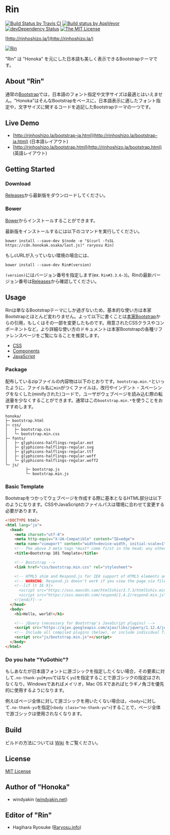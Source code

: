# Rin

[![Build Status by Travis CI](https://travis-ci.org/raryosu/Rin.svg?branch=master)](https://travis-ci.org/raryosu/Rin)
[![Build status by AppVeyor](https://ci.appveyor.com/api/projects/status/kly8aqr2ovqwg92p/branch/master?svg=true)](https://ci.appveyor.com/project/raryosu/rin/branch/master)
[![devDependency Status](https://david-dm.org/raryosu/Rin/dev-status.svg)](https://david-dm.org/raryosu/Rin#info=devDependencies)
[![The MIT License](https://img.shields.io/badge/license-MIT-blue.svg)](LICENSE)

[http://rinhoshizo.la/](http://rinhoshizo.la/)

[![Rin](docs/assets/img/sample.png)](http://rinhoshizo.la/)

"Rin" は "Honoka" を元にした日本語も美しく表示できるBootstrapテーマです。

## About "Rin"

通常の[Bootstrap](http://getbootstrap.com/)では，日本語のフォント指定や文字サイズは最適とはいえません。"Honoka"はそんなBootstrapをベースに，日本語表示に適したフォント指定や，文字サイズに関するコードを追記したBootstrapテーマの一つです。

## Live Demo

 * [http://rinhoshizo.la/bootstrap-ja.html](http://rinhoshizo.la/bootstrap-ja.html) (日本語レイアウト)
 * [http://rinhoshizo.la/bootstrap.html](http://rinhoshizo.la/bootstrap.html) (英語レイアウト)

## Getting Started

### Download

[Releases](https://github.com/raryosu/Rin/releases)から最新版をダウンロードしてください。

### Bower

[Bower](http://bower.io/)からインストールすることができます。

最新版をインストールするには以下のコマンドを実行してください。

```
bower install --save-dev $(node -e "$(curl -fsSL https://cdn.honokak.osaka/last.js)" raryosu Rin)
```

もしcURLが入っていない環境の場合には、

```
bower install --save-dev Rin#(version)
```

``(version)``にはバージョン番号を指定します(ex. ``Rin#3.3.6-3``)。Rinの最新バージョン番号は[Releases](https://github.com/raryosu/Rin/releases)から確認してください。

## Usage

Rinは単なるBootstrapテーマにしか過ぎないため，基本的な使い方は本家Bootstrapとほとんど変わりません。よって以下に書くことは[本家Bootstrap](http://getbootstrap.com/getting-started/)からの引用，もしくはその一部を変更したものです。用意されたCSSクラスやコンポーネントなど，より詳細な使い方のドキュメントは本家Bootstrapの各種リファレンスページをご覧になることを推奨します。

 * [CSS](http://getbootstrap.com/css/)
 * [Components](http://getbootstrap.com/components/)
 * [JavaScript](http://getbootstrap.com/javascript/)

### Package

配布しているzipファイルの内容物は以下のとおりです。``bootstrap.min.*``といったように，ファイル名に``min``がつくファイルは，改行やインデント・スペーシングをなくした(minifyされた)コードで，ユーザがウェブページを読み込む際の転送量を少なくすることができます。通常はこの``bootstrap.min.*``を使うことをおすすめします。

```
honoka/
├─ bootstrap.html
├─ css/
│   ├─ bootstrap.css
│   └─ bootstrap.min.css
├─ fonts/
│   ├─ glyphicons-halflings-regular.eot
│   ├─ glyphicons-halflings-regular.svg
│   ├─ glyphicons-halflings-regular.ttf
│   ├─ glyphicons-halflings-regular.woff
│   └─ glyphicons-halflings-regular.woff2
└─ js/
		 ├─ bootstrap.js
		 └─ bootstrap.min.js
```

### Basic Template

Bootstrapをつかってウェブページを作成する際に基本となるHTML部分は以下のようになります。CSSやJavaScriptのファイルパスは環境に合わせて変更する必要があります。

```html
<!DOCTYPE html>
<html lang="ja">
  <head>
    <meta charset="utf-8">
    <meta http-equiv="X-UA-Compatible" content="IE=edge">
    <meta name="viewport" content="width=device-width, initial-scale=1">
    <!-- The above 3 meta tags *must* come first in the head; any other head content must come *after* these tags -->
    <title>Bootstrap 101 Template</title>

    <!-- Bootstrap -->
    <link href="css/bootstrap.min.css" rel="stylesheet">

    <!-- HTML5 shim and Respond.js for IE8 support of HTML5 elements and media queries -->
    <!-- WARNING: Respond.js doesn't work if you view the page via file:// -->
    <!--[if lt IE 9]>
      <script src="https://oss.maxcdn.com/html5shiv/3.7.3/html5shiv.min.js"></script>
      <script src="https://oss.maxcdn.com/respond/1.4.2/respond.min.js"></script>
    <![endif]-->
  </head>
  <body>
    <h1>Hello, world!</h1>

    <!-- jQuery (necessary for Bootstrap's JavaScript plugins) -->
    <script src="https://ajax.googleapis.com/ajax/libs/jquery/1.12.4/jquery.min.js"></script>
    <!-- Include all compiled plugins (below), or include individual files as needed -->
    <script src="js/bootstrap.min.js"></script>
  </body>
</html>
```

### Do you hate "YuGothic"?

もしあなたが日本語フォントに游ゴシックを指定したくない場合，その要素に対して``.no-thank-yu``(※``you``ではなく``yu``)を指定することで游ゴシックの指定はされなくなり，Windowsであればメイリオ，Mac OS Xであればヒラギノ角ゴを優先的に使用するようになります。

例えばページ全体に対して游ゴシックを用いたくない場合は，``<body>``に対して``.no-thank-yu``を指定(``<body class="no-thank-yu">``)することで，ページ全体で游ゴシックは使用されなくなります。

## Build

ビルドの方法については [Wiki](https://github.com/windyakin/Honoka/wiki) をご覧ください。

## License

[MIT License](LICENSE)

## Author of "Honoka"

 * windyakin ([windyakin.net](http://windyakin.net/))

## Editor of "Rin"

 * Hagihara Ryosuke ([Raryosu.info](http://raryosu.info/))
